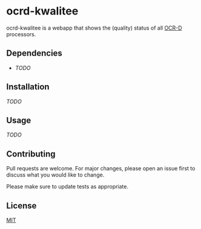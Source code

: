 # ocrd-kwalitee

ocrd-kwalitee is a webapp that shows the (quality) status of all [OCR-D](http://github.com/OCR-D) processors.

## Dependencies

- $TODO$

## Installation

$TODO$

## Usage

$TODO$

## Contributing

Pull requests are welcome. For major changes, please open an issue first to discuss what you would like to change.

Please make sure to update tests as appropriate.

## License

[MIT](LICENSE)

